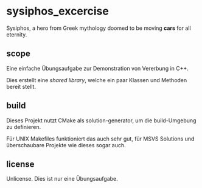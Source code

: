# sysiphos_excercise

Sysiphos, a hero from Greek mythology doomed to be moving **cars** for all eternity.


## scope

Eine einfache Übungsaufgabe zur Demonstration von Vererbung in C++.

Dies erstellt eine *shared library*, welche ein paar Klassen und Methoden bereit
stellt.


## build

Dieses Projekt nutzt CMake als solution-generator, um die build-Umgebung zu definieren.

Für UNIX Makefiles funktioniert das auch sehr gut, für MSVS Solutions und
überschaubare Projekte wie dieses sogar auch.


## license

Unlicense. Dies ist nur eine Übungsaufgabe. 

